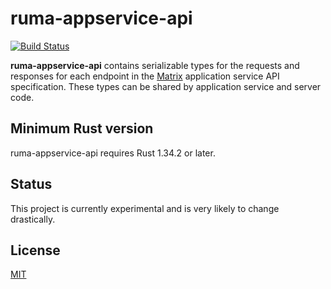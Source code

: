 # ruma-appservice-api

[![Build Status](https://travis-ci.org/ruma/ruma-appservice-api.svg?branch=master)](https://travis-ci.org/ruma/ruma-appservice-api)

**ruma-appservice-api** contains serializable types for the requests and responses for each endpoint in the [Matrix](https://matrix.org/) application service API specification.
These types can be shared by application service and server code.

## Minimum Rust version

ruma-appservice-api requires Rust 1.34.2 or later.

## Status

This project is currently experimental and is very likely to change drastically.

## License

[MIT](http://opensource.org/licenses/MIT)
